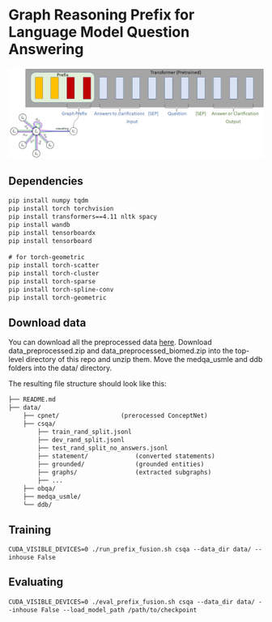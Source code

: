 # Graph Reasoning Prefix for Language Model Question Answering

![High Level Methodology](high_level_methodology.jpg)

## Dependencies
```
pip install numpy tqdm
pip install torch torchvision
pip install transformers==4.11 nltk spacy
pip install wandb
pip install tensorboardx
pip install tensorboard

# for torch-geometric
pip install torch-scatter
pip install torch-cluster
pip install torch-sparse
pip install torch-spline-conv
pip install torch-geometric
```
## Download data
You can download all the preprocessed data [here](https://drive.google.com/drive/folders/1T6B4nou5P3u-6jr0z6e3IkitO8fNVM6f?usp=sharing). Download data_preprocessed.zip and data_preprocessed_biomed.zip into the top-level directory of this repo and unzip them. Move the medqa_usmle and ddb folders into the data/ directory.

The resulting file structure should look like this:
```
├── README.md
├── data/
    ├── cpnet/                 (prerocessed ConceptNet)
    ├── csqa/
        ├── train_rand_split.jsonl
        ├── dev_rand_split.jsonl
        ├── test_rand_split_no_answers.jsonl
        ├── statement/             (converted statements)
        ├── grounded/              (grounded entities)
        ├── graphs/                (extracted subgraphs)
        ├── ...
    ├── obqa/
    ├── medqa_usmle/
    └── ddb/
```
## Training
```
CUDA_VISIBLE_DEVICES=0 ./run_prefix_fusion.sh csqa --data_dir data/ --inhouse False
```

## Evaluating
```
CUDA_VISIBLE_DEVICES=0 ./eval_prefix_fusion.sh csqa --data_dir data/ --inhouse False --load_model_path /path/to/checkpoint
```
